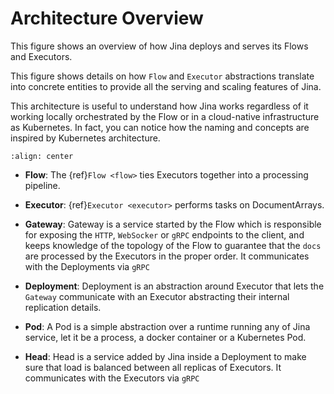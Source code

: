 # Architecture Overview

This figure shows an overview of how Jina deploys and serves its Flows and Executors.

This figure shows details on how `Flow` and `Executor` abstractions translate into concrete entities to provide all the 
serving and scaling features of Jina.

This architecture is useful to understand how Jina works regardless of it working locally orchestrated by the Flow or in 
a cloud-native infrastructure as Kubernetes. In fact, you can notice how the naming and concepts are inspired by Kubernetes architecture.
 

```{figure} arch-overview.svg
:align: center
```

- **Flow**: The {ref}`Flow <flow>` ties Executors together into a processing pipeline.

- **Executor**: {ref}`Executor <executor>` performs tasks on DocumentArrays.

- **Gateway**: Gateway is a service started by the Flow which is responsible for exposing the `HTTP`, `WebSocker` or `gRPC` endpoints to the client, and
keeps knowledge of the topology of the Flow to guarantee that the `docs` are processed by the Executors in the proper order. It communicates with the Deployments via `gRPC`

- **Deployment**: Deployment is an abstraction around Executor that lets the `Gateway` communicate with an Executor abstracting their internal replication details.

- **Pod**: A Pod is a simple abstraction over a runtime running any of Jina service, let it be a process, a docker container or a Kubernetes Pod.

- **Head**: Head is a service added by Jina inside a Deployment to make sure that load is balanced between all replicas of Executors. It communicates with the Executors via `gRPC`
